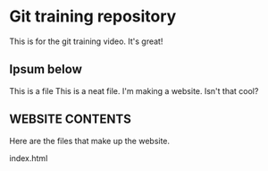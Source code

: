 # Git training repository

This is for the git training video. It's great!

## Ipsum below
This is a file
This is a neat file.
I'm making a website. Isn't that cool?

## WEBSITE CONTENTS

Here are the files that make up the website.

index.html
